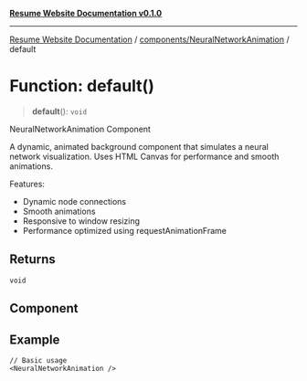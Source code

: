 [**Resume Website Documentation v0.1.0**](../../../README.md)

***

[Resume Website Documentation](../../../modules.md) / [components/NeuralNetworkAnimation](../README.md) / default

# Function: default()

> **default**(): `void`

NeuralNetworkAnimation Component

A dynamic, animated background component that simulates a neural network visualization.
Uses HTML Canvas for performance and smooth animations.

Features:
- Dynamic node connections
- Smooth animations
- Responsive to window resizing
- Performance optimized using requestAnimationFrame

## Returns

`void`

## Component

## Example

```tsx
// Basic usage
<NeuralNetworkAnimation />
```
